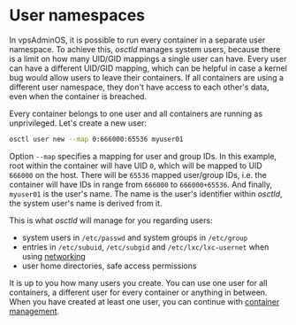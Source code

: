 # User namespaces

In vpsAdminOS, it is possible to run every container in a separate user
namespace. To achieve this, *osctld* manages system users, because there is
a limit on how many UID/GID mappings a single user can have. Every user can
have a different UID/GID mapping, which can be helpful in case a kernel bug
would allow users to leave their containers. If all containers are using
a different user namespace, they don't have access to each other's data, even
when the container is breached.

Every container belongs to one user and all containers are running as
unprivileged. Let's create a new user:

```bash
osctl user new --map 0:666000:65536 myuser01
```

Option `--map` specifies a mapping for user and group IDs. In this example, root
within the container will have UID `0`, which will be mapped to UID `666000`
on the host. There will be `65536` mapped user/group IDs, i.e. the container
will have IDs in range from `666000` to `666000+65536`. And finally, `myuser01`
is the user's name. The name is the user's identifier within *osctld*,
the system user's name is derived from it.

This is what *osctld* will manage for you regarding users:

 - system users in `/etc/passwd` and system groups in `/etc/group`
 - entries in `/etc/subuid`, `/etc/subgid` and `/etc/lxc/lxc-usernet` when using
   [networking](networking.md)
 - user home directories, safe access permissions

It is up to you how many users you create. You can use one user for all
containers, a different user for every container or anything in between. When
you have created at least one user, you can continue
with [container management](containers.md).
